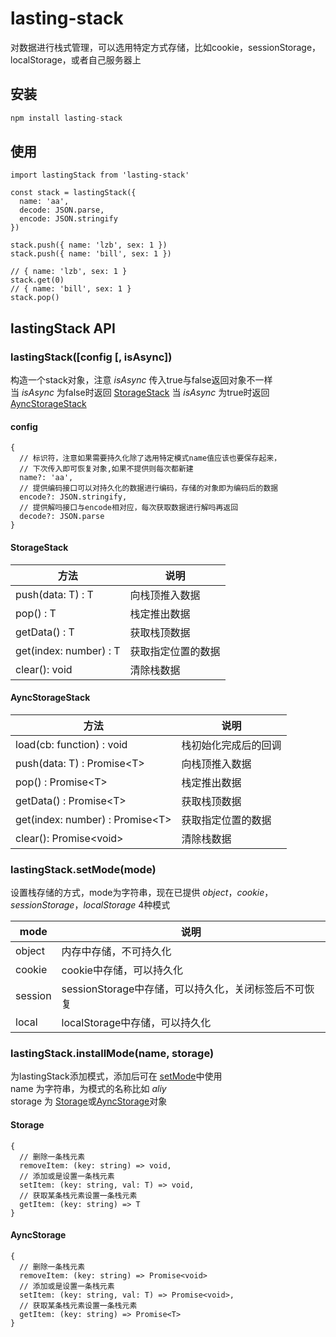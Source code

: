 # lasting-stack
对数据进行栈式管理，可以选用特定方式存储，比如cookie，sessionStorage，localStorage，或者自己服务器上

## 安装
```javascript
npm install lasting-stack
```

## 使用
```
import lastingStack from 'lasting-stack'

const stack = lastingStack({
  name: 'aa',
  decode: JSON.parse,
  encode: JSON.stringify
})

stack.push({ name: 'lzb', sex: 1 })
stack.push({ name: 'bill', sex: 1 })

// { name: 'lzb', sex: 1 }
stack.get(0)
// { name: 'bill', sex: 1 }
stack.pop()
```

## lastingStack API

### lastingStack([config [, isAsync])
构造一个stack对象，注意 <i>isAsync</i> 传入true与false返回对象不一样<br>
当 <i>isAsync</i> 为false时返回 [StorageStack](#StorageStack)
当 <i>isAsync</i> 为true时返回 [AyncStorageStack](#AyncStorageStack)

#### config
```
{
  // 标识符，注意如果需要持久化除了选用特定模式name值应该也要保存起来，
  // 下次传入即可恢复对象,如果不提供则每次都新建
  name?: 'aa',
  // 提供编码接口可以对持久化的数据进行编码，存储的对象即为编码后的数据
  encode?: JSON.stringify,
  // 提供解吗接口与encode相对应，每次获取数据进行解吗再返回
  decode?: JSON.parse
}
```

#### StorageStack
|  方法   | 说明  | 
|  ----  | ----  |
| push(data: T) : T | 向栈顶推入数据 |
| pop() : T | 栈定推出数据 |
| getData() : T | 获取栈顶数据 |
| get(index: number) : T | 获取指定位置的数据 |
| clear(): void | 清除栈数据 |


#### AyncStorageStack
|  方法   | 说明  | 
|  ----  | ----  |
| load(cb: function) : void | 栈初始化完成后的回调 |
| push(data: T) : Promise\<T\> | 向栈顶推入数据 |
| pop() : Promise\<T\> | 栈定推出数据 |
| getData() : Promise\<T\> | 获取栈顶数据 |
| get(index: number) : Promise\<T\> | 获取指定位置的数据 |
| clear(): Promise\<void\> | 清除栈数据 |



### lastingStack.setMode(mode)
设置栈存储的方式，mode为字符串，现在已提供 <i>object</i>，<i>cookie</i>，<i>sessionStorage</i>，<i>localStorage</i>  4种模式

|  mode   | 说明  | 
|  ----  | ----  |
| object | 内存中存储，不可持久化 |
| cookie | cookie中存储，可以持久化 |
| session | sessionStorage中存储，可以持久化，关闭标签后不可恢复 |
| local | localStorage中存储，可以持久化 |


### lastingStack.installMode(name, storage)
为lastingStack添加模式，添加后可在 [setMode](#lastingStack.setMode(mode))中使用<br>
name 为字符串，为模式的名称比如 <i>aliy</i><br>
storage 为 [Storage](#Storage)或[AyncStorage](#AyncStorage)对象

#### Storage
```
{
  // 删除一条栈元素
  removeItem: (key: string) => void,
  // 添加或是设置一条栈元素
  setItem: (key: string, val: T) => void,
  // 获取某条栈元素设置一条栈元素
  getItem: (key: string) => T
}
```
#### AyncStorage
```
{
  // 删除一条栈元素
  removeItem: (key: string) => Promise<void>
  // 添加或是设置一条栈元素
  setItem: (key: string, val: T) => Promise<void>,
  // 获取某条栈元素设置一条栈元素
  getItem: (key: string) => Promise<T>
}
```

